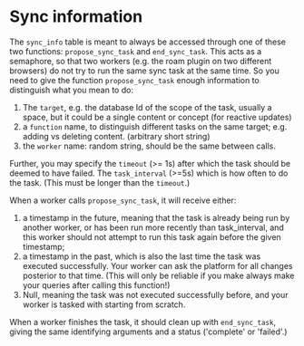 # Sync information

The `sync_info` table is meant to always be accessed through one of these two functions: `propose_sync_task` and `end_sync_task`.
This acts as a semaphore, so that two workers (e.g. the roam plugin on two different browsers) do not try to run the same sync task at the same time. So you need to give the function `propose_sync_task` enough information to distinguish what you mean to do:

1. The `target`, e.g. the database Id of the scope of the task, usually a space, but it could be a single content or concept (for reactive updates)
2.  a `function` name, to distinguish different tasks on the same target; e.g. adding vs deleting content. (arbitrary short string)
3.  the `worker` name: random string, should be the same between calls.

Further, you may specify the `timeout` (>= 1s) after which the task should be deemed to have failed. The `task_interval` (>=5s) which is how often to do the task. (This must be longer than the `timeout`.)

When a worker calls `propose_sync_task`, it will receive either:

1. a timestamp in the future, meaning that the task is already being run by another worker, or has been run more recently than task_interval, and this worker should not attempt to run this task again before the given timestamp;
2. a timestamp in the past, which is also the last time the task was executed successfully. Your worker can ask the platform for all changes posterior to that time. (This will only be reliable if you make always make your queries after calling this function!)
3. Null, meaning the task was not executed successfully before, and your worker is tasked with starting from scratch.

When a worker finishes the task, it should clean up with `end_sync_task`, giving the same identifying arguments and a status ('complete' or 'failed'.)
